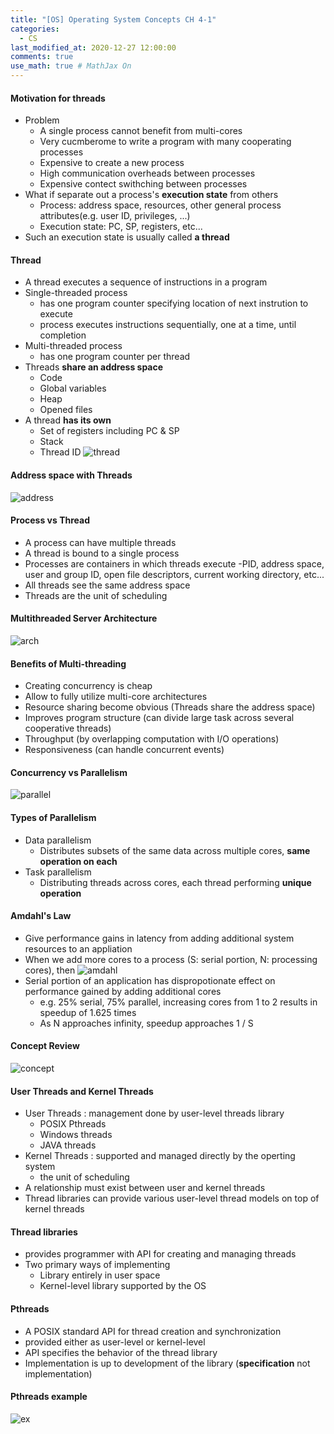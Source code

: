 ```yaml
---
title: "[OS] Operating System Concepts CH 4-1"
categories: 
  - CS
last_modified_at: 2020-12-27 12:00:00
comments: true
use_math: true # MathJax On
---
```


#### Motivation for threads
- Problem
  - A single process cannot benefit from multi-cores
  - Very cucmberome to write a program with many cooperating processes
  - Expensive to create a new process
  - High communication overheads between processes
  - Expensive contect swithching between processes
- What if separate out a process's **execution state** from others
  - Process: address space, resources, other general process attributes(e.g. user ID, privileges, ...)
  - Execution state: PC, SP, registers, etc...
- Such an execution state is usually called **a thread**

#### Thread
- A thread executes a sequence of instructions in a program
- Single-threaded process
  - has one program counter specifying location of next instrution to execute
  - process executes instructions sequentially, one at a time, until completion
- Multi-threaded process
  - has one program counter per thread
- Threads **share an address space**
  - Code
  - Global variables
  - Heap
  - Opened files
- A thread **has its own**
  - Set of registers including PC & SP
  - Stack
  - Thread ID
![thread](https://user-images.githubusercontent.com/62474292/103384596-51f30700-4b3a-11eb-89f3-e54cc1156830.JPG)

#### Address space with Threads
![address](https://user-images.githubusercontent.com/62474292/103384671-97173900-4b3a-11eb-8bbd-5fea18f5821d.JPG)

#### Process vs Thread
- A process can have multiple threads
- A thread is bound to a single process
- Processes are containers in which threads execute
  -PID, address space, user and group ID, open file descriptors, current working directory, etc...
- All threads see the same address space
- Threads are the unit of scheduling

#### Multithreaded Server Architecture
![arch](https://user-images.githubusercontent.com/62474292/103385000-f0cc3300-4b3b-11eb-9c61-774f701f2ab2.JPG)

#### Benefits of Multi-threading
- Creating concurrency is cheap
- Allow to fully utilize multi-core architectures
- Resource sharing become obvious (Threads share the address space)
- Improves program structure (can divide large task across several cooperative threads)
- Throughput (by overlapping computation with I/O operations)
- Responsiveness (can handle concurrent events)

#### Concurrency vs Parallelism
![parallel](https://user-images.githubusercontent.com/62474292/103385495-0f332e00-4b3e-11eb-8b52-3246eda21651.JPG)

#### Types of Parallelism
- Data parallelism
  - Distributes subsets of the same data across multiple cores, **same operation on each**
- Task parallelism
  - Distributing threads across cores, each thread performing **unique operation**


#### Amdahl's Law
- Give performance gains in latency from adding additional system resources to an appliation
- When we add more cores to a process (S: serial portion, N: processing cores), then
![amdahl](https://user-images.githubusercontent.com/62474292/103390404-9e990b00-4b57-11eb-8955-7f1c2cca0b20.JPG)
- Serial portion of an application has dispropotionate effect on performance gained by adding additional cores
  - e.g. 25% serial, 75% parallel, increasing cores from 1 to 2 results in speedup of 1.625 times
  - As N approaches infinity, speedup approaches 1 / S

#### Concept Review
![concept](https://user-images.githubusercontent.com/62474292/103390405-9fca3800-4b57-11eb-8aba-e12a5f1b9a98.png)  

#### User Threads and Kernel Threads
- User Threads : management done by user-level threads library
  - POSIX Pthreads
  - Windows threads
  - JAVA threads
- Kernel Threads : supported and managed directly by the operting system
  - the unit of scheduling
- A relationship must exist between user and kernel threads
- Thread libraries can provide various user-level thread models on top of kernel threads

#### Thread libraries
- provides programmer with API for creating and managing threads
- Two primary ways of implementing
  - Library entirely in user space
  - Kernel-level library supported by the OS
  
#### Pthreads
- A POSIX standard API for thread creation and synchronization
- provided either as user-level or kernel-level
- API specifies the behavior of the thread library
- Implementation is up to development of the library (**specification** not implementation)

#### Pthreads example
![ex](https://user-images.githubusercontent.com/62474292/103489864-fa66db00-4e5a-11eb-8351-2e2b4b5e3cfd.JPG)

 

